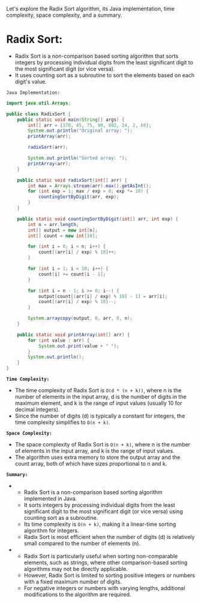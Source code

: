 Let's explore the Radix Sort algorithm, its Java implementation, time complexity, space complexity, and a summary.

# Radix Sort:

-   Radix Sort is a non-comparison based sorting algorithm that sorts integers by processing individual digits from the least significant digit to the most significant digit (or vice versa). 
-   It uses counting sort as a subroutine to sort the elements based on each digit's value.

`Java Implementation:`

```java
import java.util.Arrays;

public class RadixSort {
    public static void main(String[] args) {
        int[] arr = {170, 45, 75, 90, 802, 24, 2, 66};
        System.out.println("Original array: ");
        printArray(arr);

        radixSort(arr);

        System.out.println("Sorted array: ");
        printArray(arr);
    }

    public static void radixSort(int[] arr) {
        int max = Arrays.stream(arr).max().getAsInt();
        for (int exp = 1; max / exp > 0; exp *= 10) {
            countingSortByDigit(arr, exp);
        }
    }

    public static void countingSortByDigit(int[] arr, int exp) {
        int n = arr.length;
        int[] output = new int[n];
        int[] count = new int[10];

        for (int i = 0; i < n; i++) {
            count[(arr[i] / exp) % 10]++;
        }

        for (int i = 1; i < 10; i++) {
            count[i] += count[i - 1];
        }

        for (int i = n - 1; i >= 0; i--) {
            output[count[(arr[i] / exp) % 10] - 1] = arr[i];
            count[(arr[i] / exp) % 10]--;
        }

        System.arraycopy(output, 0, arr, 0, n);
    }

    public static void printArray(int[] arr) {
        for (int value : arr) {
            System.out.print(value + " ");
        }
        System.out.println();
    }
}
```

**`Time Complexity:`**

-   The time complexity of Radix Sort is `O(d * (n + k))`, where n is the number of elements in the input array, d is the number of digits in the maximum element, and k is the range of input values (usually 10 for decimal integers). 
-   Since the number of digits (d) is typically a constant for integers, the time complexity simplifies to `O(n + k)`.

**`Space Complexity:`**

-   The space complexity of Radix Sort is `O(n + k)`, where n is the number of elements in the input array, and k is the range of input values. 
-   The algorithm uses extra memory to store the output array and the count array, both of which have sizes proportional to n and k.

**`Summary:`**

- 
    -   Radix Sort is a non-comparison based sorting algorithm implemented in Java. 
    -   It sorts integers by processing individual digits from the least significant digit to the most significant digit (or vice versa) using counting sort as a subroutine. 
    -   Its time complexity is `O(n + k)`, making it a linear-time sorting algorithm for integers. 
    -   Radix Sort is most efficient when the number of digits (d) is relatively small compared to the number of elements (n).

- 
    -   Radix Sort is particularly useful when sorting non-comparable elements, such as strings, where other comparison-based sorting algorithms may not be directly applicable. 
    -   However, Radix Sort is limited to sorting positive integers or numbers with a fixed maximum number of digits. 
    -   For negative integers or numbers with varying lengths, additional modifications to the algorithm are required.